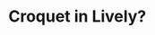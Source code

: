 # Croquet in Lively?

<script>
(async () => {
  
  // return "already active session"
  if (self.CroquetSession) {
    self.CroquetSession.leave()
  }

  // full croquet reload
  if (self.Croquet) {
    self.Croquet = null
    if (self.croquetscript) croquetscript.remove()
  }
  
  
  // await lively.loadJavaScriptThroughDOM("croquetscript", "https://unpkg.com/@croquet/croquet@1.0")
  await lively.loadJavaScriptThroughDOM("croquetscript", "https://lively-kernel.org/lively4/test/croquet.min")
  
  // 

  var style = document.createElement("style")
  style.innerHTML = `#countDisplay {
    font: 64px sans-serif;
    background-color: #fcfcfc;
    height: 90vh;
  }
  `

  var countDisplay = <div id="countDisplay"></div>

  var pane = <div>
    {style}
    {countDisplay}
    </div>
  

  class MyModel extends Croquet.Model {

      init() {
          this.count = 0;
          this.subscribe("counter", "reset", this.resetCounter);
          this.future(1000).tick();
      }

      resetCounter() {
          this.count = 0;
          this.publish("counter", "changed");
      }

      tick() {
          this.count++;
          this.publish("counter", "changed");
          this.future(1000).tick();
      }

  }

  MyModel.register("MyModel");

  class MyView extends Croquet.View {

      constructor(model) {
          super(model);
          this.model = model;
          countDisplay.onclick = event => this.counterReset();
          this.subscribe("counter", "changed", this.counterChanged);
          this.counterChanged();
      }

      counterReset() {
          this.publish("counter", "reset");
      }

      counterChanged() {
          countDisplay.textContent = this.model.count;
      }

  }

  Croquet.Session.join({
    appId: "org.lively-kernel.test1",
    apiKey: "1ebzGo8ghty3C0tPdIPtNx6EgDGBbLpNDJr5t6i33",
    name: "unnamed",
    password: "secret",
    model: MyModel,
    view: MyView}).then(session => {
    
      self.CroquetSession = session
    
    });
  

  return pane
})()
</script>
